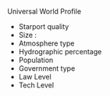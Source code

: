 Universal World Profile
- Starport quality 
- Size :
- Atmosphere type 
- Hydrographic percentage 
- Population 
- Government type 
- Law Level 
- Tech Level 
